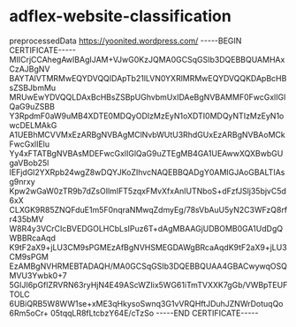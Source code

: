 # adflex-website-classification
preprocessedData
https://yoonited.wordpress.com/
-----BEGIN CERTIFICATE-----
MIICrjCCAhegAwIBAgIJAM+VJwG0KzJQMA0GCSqGSIb3DQEBBQUAMHAxCzAJBgNV
BAYTAlVTMRMwEQYDVQQIDApTb21lLVN0YXRlMRMwEQYDVQQKDApBcHBsZSBJbmMu
MRUwEwYDVQQLDAxBcHBsZSBpUGhvbmUxIDAeBgNVBAMMF0FwcGxlIGlQaG9uZSBB
Y3RpdmF0aW9uMB4XDTE0MDQyODIzMzEyN1oXDTI0MDQyNTIzMzEyN1owcDELMAkG
A1UEBhMCVVMxEzARBgNVBAgMClNvbWUtU3RhdGUxEzARBgNVBAoMCkFwcGxlIElu
Yy4xFTATBgNVBAsMDEFwcGxlIGlQaG9uZTEgMB4GA1UEAwwXQXBwbGUgaVBob25l
IEFjdGl2YXRpb24wgZ8wDQYJKoZIhvcNAQEBBQADgY0AMIGJAoGBALTIAsg9nrxy
Kpw2wGaW0zTR9b7dZsOIlmIFT5zqxFMvXfxAnIUTNboS+dFzfJSlj35bjvC5d6xX
CLXGK9R85ZNQFduE1m5F0nqraNMwqZdmyEg/78sVbAuU5yN2C3WFzQ8rfr435bMV
W8R4y3VCrCIcBVEDGOLHCbLsIPuz6T+dAgMBAAGjUDBOMB0GA1UdDgQWBBRcaAqd
K9tF2aX9+jLU3CM9sPGMEzAfBgNVHSMEGDAWgBRcaAqdK9tF2aX9+jLU3CM9sPGM
EzAMBgNVHRMEBTADAQH/MA0GCSqGSIb3DQEBBQUAA4GBACwywqOSQMVU3Ywbk0+7
5GlJI6pGflZRVRN63ryHjN4E49AScWZIix5WG61iTmTVXXK7gGb/VWBpTEUFTOLC
6UBiQRB5W8WW1se+xME3qHkysoSwnq3G1vVRQHftJDuhJZNWrDotuqQo6Rm5oCr+
05tqqLR8fLtcbzY64E/cTzSo
-----END CERTIFICATE-----
